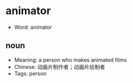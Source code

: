 # animator

- Word: animator

## noun

- Meaning: a person who makes animated films
- Chinese: 动画片制作者；动画片绘制者
- Tags: person


